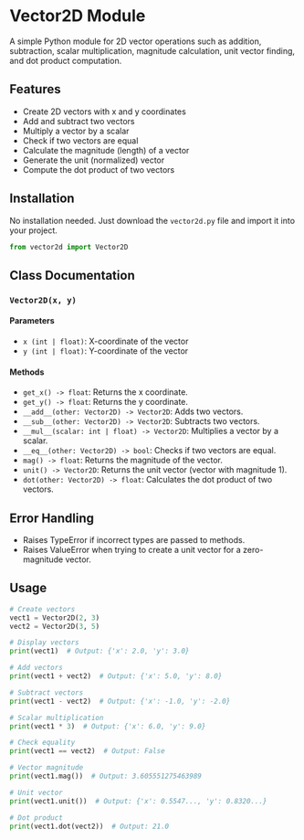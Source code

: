 # Vector2D Module

A simple Python module for 2D vector operations such as addition, subtraction, scalar multiplication, magnitude calculation, unit vector finding, and dot product computation.

## Features

- Create 2D vectors with x and y coordinates
- Add and subtract two vectors
- Multiply a vector by a scalar
- Check if two vectors are equal
- Calculate the magnitude (length) of a vector
- Generate the unit (normalized) vector
- Compute the dot product of two vectors

## Installation

No installation needed. Just download the `vector2d.py` file and import it into your project.

```python
from vector2d import Vector2D
```

## Class Documentation

### `Vector2D(x, y)`

#### Parameters

- `x (int | float)`: X-coordinate of the vector
- `y (int | float)`: Y-coordinate of the vector

#### Methods
- `get_x() -> float`: Returns the x coordinate.
- `get_y() -> float`: Returns the y coordinate.
- `__add__(other: Vector2D) -> Vector2D`: Adds two vectors.
- `__sub__(other: Vector2D) -> Vector2D`: Subtracts two vectors.
- `__mul__(scalar: int | float) -> Vector2D`: Multiplies a vector by a scalar.
- `__eq__(other: Vector2D) -> bool`: Checks if two vectors are equal.
- `mag() -> float`: Returns the magnitude of the vector.
- `unit() -> Vector2D`: Returns the unit vector (vector with magnitude 1).
- `dot(other: Vector2D) -> float`: Calculates the dot product of two vectors.

## Error Handling

- Raises TypeError if incorrect types are passed to methods.
- Raises ValueError when trying to create a unit vector for a zero-magnitude vector.

## Usage

```python
# Create vectors
vect1 = Vector2D(2, 3)
vect2 = Vector2D(3, 5)

# Display vectors
print(vect1)  # Output: {'x': 2.0, 'y': 3.0}

# Add vectors
print(vect1 + vect2)  # Output: {'x': 5.0, 'y': 8.0}

# Subtract vectors
print(vect1 - vect2)  # Output: {'x': -1.0, 'y': -2.0}

# Scalar multiplication
print(vect1 * 3)  # Output: {'x': 6.0, 'y': 9.0}

# Check equality
print(vect1 == vect2)  # Output: False

# Vector magnitude
print(vect1.mag())  # Output: 3.605551275463989

# Unit vector
print(vect1.unit())  # Output: {'x': 0.5547..., 'y': 0.8320...}

# Dot product
print(vect1.dot(vect2))  # Output: 21.0
```
